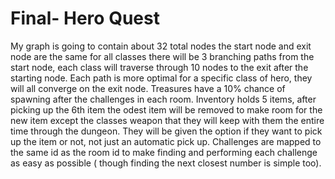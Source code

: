 # Final- Hero Quest
My graph is going to contain about 32 total nodes the start node and exit node are the same for all classes
there will be 3 branching paths from the start node, each class will traverse through 10 nodes to the exit after the starting node.
Each path is more optimal for a specific class of hero, they will all converge on the exit node. Treasures have a 10% chance of 
spawning after the challenges in each room. Inventory holds 5 items, after picking up the 6th item the odest item will be removed
to make room for the new item except the classes weapon that they will keep with them the entire time through the dungeon. 
They will be given the option if they want to pick up the item or not, not just an automatic pick up. Challenges are mapped to the same id
as the room id to make finding and performing each challenge as easy as possible ( though finding the next closest number is simple too).


